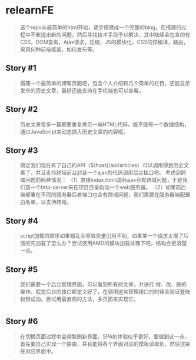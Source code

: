 # relearnFE

> 这个repo从最简单的html开始，逐步搭建成一个完整的blog，在搭建的过程中不断提出新的问题，然后寻找技术手段予以解决，其中陆续会包含的有CSS，DOM查询，Ajax请求，压缩，JS的模块化，CSS的预编译，路由，采用何种前端框架，如何发布等。

## Story #1

> 搭建一个最简单的博客页面吧，包含个人介绍和几个简单的栏目，还能显示发布的历史文章，最好还能支持在手机端也可以查看。

## Story #2

> 历史文章每多一篇都要重复拷贝一端HTML代码，能不能有一个数据结构，通过JavaScript来动态插入历史文章的内容呢。

## Story #3

> 假定我们现在有了自己的API（${host}/api/articles）可以调用得到历史文章了，并且支持跨域前台封装一个ajax的代码调用后台接口吧。
> 考虑到跨域问题的两种情况：
（1）直接index.html调用ajax会有跨域问题，于是我们装一个http-server来在项目目录启动一个web服务器。
（2）如果前后端部署在不同的服务器后者端口也会有跨域问题，我们需要在服务器端配置白名单，以支持跨域。

## Story #4

> script加载的顺序如果错乱会导致变量引用不到，如果某一个请求太慢了后面的先加载了怎么办？尝试使用AMD的模块加载处理下吧，结构会更清楚一点。

## Story #5

> 我们需要一个后台管理界面，可以看到所有的文章，并进行 增、改、删的操作。假定后台的接口都定义好了，在调用这些管理接口的时候会验证登陆权限成功。尝试用最直观的方法，多页面来实现它。
#
## Story #6 

> 在切换页面过程中会频繁刷新界面，SPA的体验似乎更好。要做到这一点，首先要自己实现一个路由，并且能将各个界面对应的模板读取到，然后渲染在对应界面中。